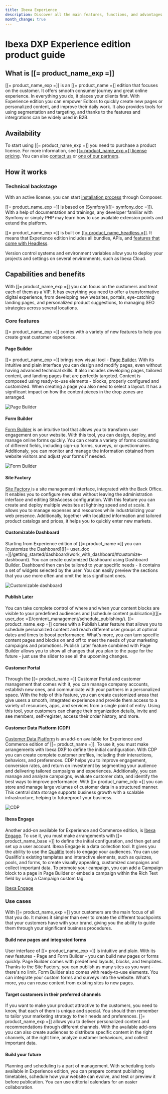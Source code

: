 ```yaml
---
title: Ibexa Experience
description: Discover all the main features, functions, and advantages of the Ibexa Experience.
month_change: true
---
```


# Ibexa DXP Experience edition product guide

## What is [[= product_name_exp =]]

[[= product_name_exp =]] is an [[= product_name =]] edition that focuses on the customer.
It offers smooth consumer journey and great online experience. In everything you do, it places your clients first.
With Experience edition you can empower Editors to quickly create new pages or personalized content, and improve their daily work.
It also provides tools for using segmentation and targeting, and thanks to the features and intergrations can be widely used in B2B.

## Availability

To start using [[= product_name_exp =]] you need to purchase a product license.
For more information, see [[[= product_name_exp =]] license pricing](https://www.ibexa.co/products/pricing?tab=2).
You can also [contact us](https://www.ibexa.co/about-ibexa/contact-us) or [one of our partners](https://www.ibexa.co/partners).

## How it works

### Technical backstage

With an active license, you can start [installation process](install_ibexa_dxp.md) through Composer.

[[= product_name_exp =]] is based on [Symfony]([[= symfony_doc =]]). With a help of documentation and trainings, any developer familiar with Symfony or simply PHP may learn how to use available extension points and extend the platform.

[[= product_name_exp =]] is built on [[[= product_name_headless =]]](headless.md). It means that Experience edition includes all bundles, APIs, and [features that come with Headless](headless.md#core-features).

Version control systems and environment variables allow you to deploy your projects and settings on several environments, such as Ibexa Cloud.

## Capabilities and benefits

With [[= product_name_exp =]] you can focus on the customers and treat each of them as a VIP.
It has everything you need to offer a transformative digital experience, from developing new websites, portals, eye-catching landing pages, and personalized product suggestions, to managing SEO strategies across several locations.

### Core features

[[= product_name_exp =]] comes with a variety of new features to help you create great customer experience.

#### Page Builder

[[= product_name_exp =]] brings new visual tool - [Page Builder](page_builder_guide.md). With its intuitive and plain interface you can design and modify pages, even without having advanced technical skills. It also includes developing pages, tailored content, and landing pages that are perfectly targeted. Content is composed using ready-to-use elements - blocks, properly configured and customized.
When creating a page you also need to select a layout. It has a significant impact on how the content pieces in the drop zones are arranged.

![Page Builder](page_builder.png)

#### Form Builder

[Form Builder](form_builder_guide.md) is an intuitive tool that allows you to transform user engagement on your website.
With this tool, you can design, deploy, and manage online forms quickly.
You can create a variety of forms consisting of different fields, including sign-up forms, surveys, or questionnaires.
Additionaly, you can monitor and manage the information obtained from website visitors and adjust your forms if needed.

![Form Builder](form_builder.png)

#### Site Factory

[Site Factory ](site_factory.md) is a site management interface, integrated with the Back Office. It enables you to configure new sites without leaving the administration interface and editing SiteAccess configuration.
With this feature you can create and deploy multiple websites at lightning speed and at scale.
It allows you to manage expenses and resources while industrializing your web presence. Additionally, together with localized information and tailored product catalogs and prices, it helps you to quickly enter new markets.

#### Customizable Dashboard

Starting from Experience edition of [[= product_name =]] you can [customize the Dashboard]([[= user_doc =]]/getting_started/dashboard/work_with_dashboard/#customize-dashboard).
You can create customized Dashboard using Dashboard Builder. Dashboard then can be tailored to your specific needs - it contains a set of widgets selected by the user. You can easily preview the sections that you use more often and omit the less significant ones.

![Customizable dashboard](customizable_dashboard.png)

#### Publish Later

You can take complete control of where and when your content blocks are visible to your predefined audiences and [schedule content publication]([[= user_doc =]]/content_management/schedule_publishing/).
[[= product_name_exp =]] comes with a Publish Later feature that allows you to schedule personalized content and reach different user groups at optimal dates and times to boost performance.
What's more, you can turn specific content pages and blocks on and off to meet the needs of your marketing campaigns and promotions.
Publish Later feature combined with Page Builder allows you to show all changes that you plan to the page for the future - just use the slider to see all the upcoming changes.

#### Customer Portal

Through the [[= product_name =]] Customer Portal and customer management that comes with it, you can manage company accounts, establish new ones, and communicate with your partners in a personalized space.
With the help of this feature, you can create customized areas that give users a smooth, integrated experience and provide them access to a variety of resources, apps, and services from a single point of entry.
Using this tool, your customers can change their organization details, invite and see members, self-register, access their order history, and more.

#### Customer Data Platform (CDP)

[Customer Data Platform](cdp_guide.md) is an add-on available for Experience and Commerce edition of [[= product_name =]].
To use it, you must make arrangements with Ibexa DXP to define the initial configuration.
With CDP you can create complete customer profiles, including their interactions, behaviors, and preferences.
CDP helps you to improve engagement, conversion rates, and return on investment by segmenting your audience and delivering tailored campaigns and experiences.
Additionally, you can manage and analyze campaigns, evaluate customer data, and identify the best ways to improve performance.
With [[= product_name_cdp =]] you can store and manage large volumes of customer data in a structured manner. This central data storage supports business growth with a scalable infrastructure, helping to futureproof your business.

![CDP](cdp.png)

#### Ibexa Engage

Another add-on available for Experience and Commerce edition, is [Ibexa Engage](ibexa_engage.md).
To use it, you must make arrangements with [[= product_name_base =]] to define the initial configuration, and then get and set up a user account.
Ibexa Engage is a data collection tool. It gives you the ability to use the [Qualifio](https://qualifio.com/) tools to engage your audiences. You can use Qualifio's existing templates and interactive elements, such as quizzes, pools, and forms, to create visually appealing, customized campaigns and collect important data.
To promote your campaign, you can add a Campaign block to a page in Page Builder or embed a campaign within the Rich Text field by using a Campaign custom tag.

[Ibexa Engage]()

### Use cases

With [[= product_name_exp =]] your customers are the main focus of all that you do.
It makes it simpler than ever to create the different touchpoints that your customers have with your brand, giving you the ability to guide them through your significant business procedures. 

#### Build new pages and integrated forms

User interface of [[= product_name_exp =]] is intuitive and plain. With its new features - Page and Form Builder - you can build new pages or forms quickly. Page Builder comes with predefined layouts, blocks, and templates. Thanks to the Site Factory, you can publish as many sites as you want - there's no limit. Form Builder also comes with ready-to-use elements. You can integrate your custom forms and surveys into the website. What's more, you can reuse content from existing sites to new pages.

#### Target customers in their preferred channels

If you want to make your product attractive to the customers, you need to know, that each of them is unique and special. You should then remember to tailor your marketing strategy to their needs and preferences. 
[[= product_name_exp =]] allows you to deliver personalized content and recommendations through different channels.
With the available add-ons you can also create audiences to distribute specific content in the right channels, at the right time, analyze customer behaviours, and collect important data.

#### Build your future

Planning and scheduling is a part of management. With scheduling tools available in Experience edition, you can prepare content publishing timetables, schedule how your website can evolve, and test or preview it before publication. You can use editorial calendars for an easier collaboration.